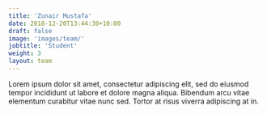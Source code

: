 ```yaml
---
title: 'Zunair Mustafa'
date: 2018-12-20T13:44:30+10:00
draft: false
image: 'images/team/'
jobtitle: 'Student'
weight: 3
layout: team
---
```


Lorem ipsum dolor sit amet, consectetur adipiscing elit, sed do eiusmod tempor incididunt ut labore et dolore magna aliqua. Bibendum arcu vitae elementum curabitur vitae nunc sed. Tortor at risus viverra adipiscing at in.
